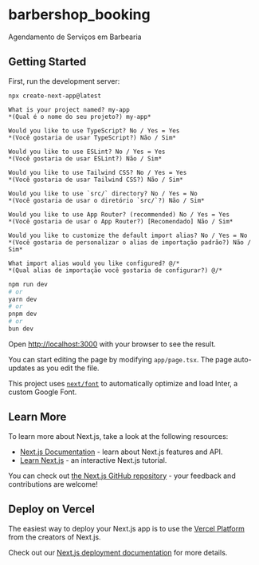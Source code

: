 # barbershop_booking
Agendamento de Serviços em Barbearia


## Getting Started

First, run the development server:

`npx create-next-app@latest`

```
What is your project named? my-app
*(Qual é o nome do seu projeto?) my-app*

Would you like to use TypeScript? No / Yes = Yes
*(Você gostaria de usar TypeScript?) Não / Sim*

Would you like to use ESLint? No / Yes = Yes
*(Você gostaria de usar ESLint?) Não / Sim*

Would you like to use Tailwind CSS? No / Yes = Yes
*(Você gostaria de usar Tailwind CSS?) Não / Sim*

Would you like to use `src/` directory? No / Yes = No
*(Você gostaria de usar o diretório `src/`?) Não / Sim*

Would you like to use App Router? (recommended) No / Yes = Yes
*(Você gostaria de usar o App Router?) [Recomendado] Não / Sim*

Would you like to customize the default import alias? No / Yes = No
*(Você gostaria de personalizar o alias de importação padrão?) Não / Sim*

What import alias would you like configured? @/*
*(Qual alias de importação você gostaria de configurar?) @/*
```



```bash
npm run dev
# or
yarn dev
# or
pnpm dev
# or
bun dev
```

Open [http://localhost:3000](http://localhost:3000) with your browser to see the result.

You can start editing the page by modifying `app/page.tsx`. The page auto-updates as you edit the file.

This project uses [`next/font`](https://nextjs.org/docs/basic-features/font-optimization) to automatically optimize and load Inter, a custom Google Font.

## Learn More

To learn more about Next.js, take a look at the following resources:

- [Next.js Documentation](https://nextjs.org/docs) - learn about Next.js features and API.
- [Learn Next.js](https://nextjs.org/learn) - an interactive Next.js tutorial.

You can check out [the Next.js GitHub repository](https://github.com/vercel/next.js/) - your feedback and contributions are welcome!

## Deploy on Vercel

The easiest way to deploy your Next.js app is to use the [Vercel Platform](https://vercel.com/new?utm_medium=default-template&filter=next.js&utm_source=create-next-app&utm_campaign=create-next-app-readme) from the creators of Next.js.

Check out our [Next.js deployment documentation](https://nextjs.org/docs/deployment) for more details.